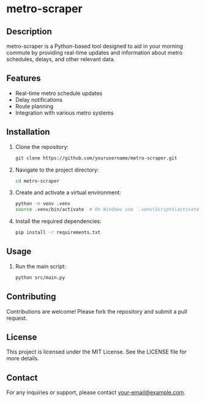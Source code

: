 # metro-scraper

## Description
metro-scraper is a Python-based tool designed to aid in your morning commute by providing real-time updates and information about metro schedules, delays, and other relevant data.

## Features
- Real-time metro schedule updates
- Delay notifications
- Route planning
- Integration with various metro systems

## Installation
1. Clone the repository:
    ```sh
    git clone https://github.com/yourusername/metro-scraper.git
    ```
2. Navigate to the project directory:
    ```sh
    cd metro-scraper
    ```
3. Create and activate a virtual environment:
    ```sh
    python -m venv .venv
    source .venv/bin/activate  # On Windows use `.venv\Scripts\activate`
    ```
4. Install the required dependencies:
    ```sh
    pip install -r requirements.txt
    ```

## Usage
1. Run the main script:
    ```sh
    python src/main.py
    ```

## Contributing
Contributions are welcome! Please fork the repository and submit a pull request.

## License
This project is licensed under the MIT License. See the LICENSE file for more details.

## Contact
For any inquiries or support, please contact [your-email@example.com](mailto:your-email@example.com).